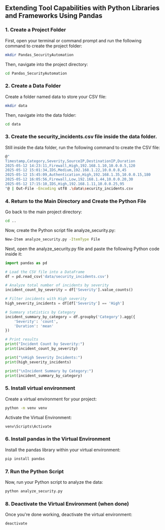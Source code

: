 ## Extending Tool Capabilities with Python Libraries and Frameworks Using Pandas

### 1. Create a Project Folder
First, open your terminal or command prompt and run the following command to create the project folder:
```bash
mkdir Pandas_SecurityAutomation
```
Then, navigate into the project directory:
```bash
cd Pandas_SecurityAutomation
```

### 2. Create a Data Folder
Create a folder named data to store your CSV file:
```bash
mkdir data
```
Then, navigate into the data folder:
```bash
cd data
```

### 3. Create the security_incidents.csv file inside the data folder.
Still inside the data folder, run the following command to create the CSV file:
```bash
@"
Timestamp,Category,Severity,SourceIP,DestinationIP,Duration
2025-05-12 14:23:11,Firewall,High,192.168.1.10,10.0.0.5,120
2025-05-12 15:01:34,IDS,Medium,192.168.1.22,10.0.0.8,45
2025-05-12 15:45:09,Authentication,High,192.168.1.35,10.0.0.15,180
2025-05-12 16:05:56,Firewall,Low,192.168.1.44,10.0.0.20,30
2025-05-12 17:15:10,IDS,High,192.168.1.11,10.0.0.25,95
"@ | Out-File -Encoding utf8 .\data\security_incidents.csv
```

### 4. Return to the Main Directory and Create the Python File
Go back to the main project directory:
```bash
cd ..
```
Now, create the Python script file analyze_security.py:
```bash
New-Item analyze_security.py -ItemType File
```
Next, open the analyze_security.py file and paste the following Python code inside it:
```python
import pandas as pd

# Load the CSV file into a DataFrame
df = pd.read_csv('data/security_incidents.csv')

# Analyze total number of incidents by severity
incident_count_by_severity = df['Severity'].value_counts()

# Filter incidents with High severity
high_severity_incidents = df[df['Severity'] == 'High']

# Summary statistics by Category
incident_summary_by_category = df.groupby('Category').agg({
    'Severity': 'count',
    'Duration': 'mean'
})

# Print results
print("Incident Count by Severity:")
print(incident_count_by_severity)

print("\nHigh Severity Incidents:")
print(high_severity_incidents)

print("\nIncident Summary by Category:")
print(incident_summary_by_category)
```

### 5. Install virtual environment 
Create a virtual environment for your project:
```bash
python -m venv venv
```
Activate the Virtual Environment:
```bash
venv\Scripts\Activate
```

### 6. Install pandas in the Virtual Environment
Install the pandas library within your virtual environment:
```bash
pip install pandas
```

### 7. Run the Python Script
Now, run your Python script to analyze the data:
```bash
python analyze_security.py
```

### 8. Deactivate the Virtual Environment (when done)
Once you're done working, deactivate the virtual environment:
```bash
deactivate
```
